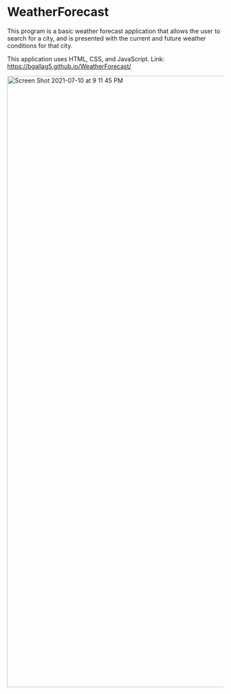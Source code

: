 # WeatherForecast

This program is a basic weather forecast application that allows the user to search for a city, and is presented with the current
and future weather conditions for that city.

This application uses HTML, CSS, and JavaScript. 
Link: https://bgallag5.github.io/WeatherForecast/

<img width="1422" alt="Screen Shot 2021-07-10 at 9 11 45 PM" src="https://user-images.githubusercontent.com/82895658/125180091-0ba2f280-e1c4-11eb-9e82-273838fbc9b4.png">
